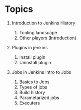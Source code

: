 # Topics

1. Introduction to Jenkins History	
	1. Tooling landscape
	2. Other players (Introduction)
	

2. Plugins in jenkins
	1. Install plugin 
	2. Uninstall plugin

3. Jobs in Jenkins Intro to Jobs
	1. Basics to Jobs
	2. Types of jobs
	3. Build history
	4. Parametarized jobs
	5. Executers
 
